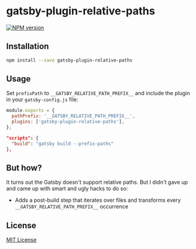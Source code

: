 # gatsby-plugin-relative-paths

[![NPM version][npm-image]][npm-url]

[npm-url]: https://npmjs.org/package/gatsby-plugin-relative-paths
[npm-image]: https://img.shields.io/npm/v/gatsby-plugin-relative-paths.svg

## Installation

```sh
npm install --save gatsby-plugin-relative-paths
```

## Usage

Set `prefixPath` to `__GATSBY_RELATIVE_PATH_PREFIX__` and include the plugin in your `gatsby-config.js` file:

```js
module.exports = {
  pathPrefix: '__GATSBY_RELATIVE_PATH_PREFIX__',
  plugins: ['gatsby-plugin-relative-paths'],
};
```

```json
"scripts": {
  "build": "gatsby build --prefix-paths"
},
```

## But how?

It turns out the Gatsby doesn't support relative paths. But I didn't gave up and came up with smart and ugly hacks to do so:

- Adds a post-build step that iterates over files and transforms every `__GATSBY_RELATIVE_PATH_PREFIX__` occurrence

## License

[MIT License](http://opensource.org/licenses/MIT)

